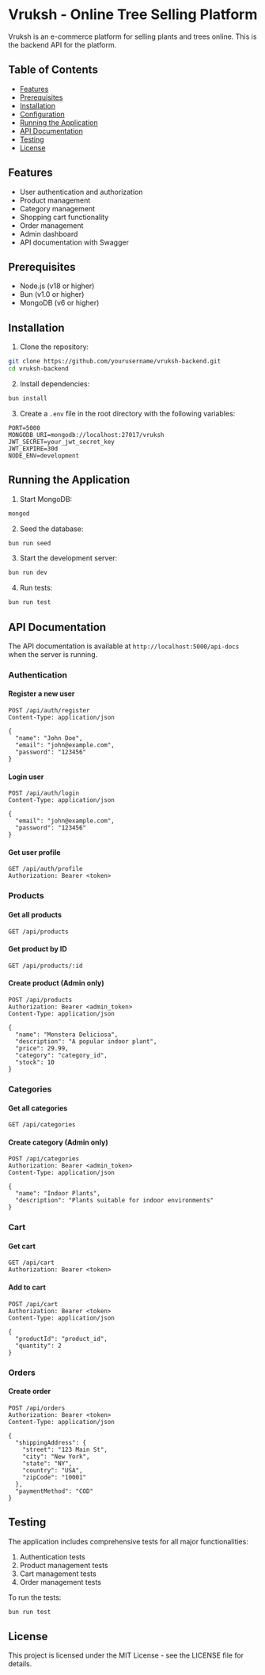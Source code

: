 # Vruksh - Online Tree Selling Platform

Vruksh is an e-commerce platform for selling plants and trees online. This is the backend API for the platform.

## Table of Contents

- [Features](#features)
- [Prerequisites](#prerequisites)
- [Installation](#installation)
- [Configuration](#configuration)
- [Running the Application](#running-the-application)
- [API Documentation](#api-documentation)
- [Testing](#testing)
- [License](#license)

## Features

- User authentication and authorization
- Product management
- Category management
- Shopping cart functionality
- Order management
- Admin dashboard
- API documentation with Swagger

## Prerequisites

- Node.js (v18 or higher)
- Bun (v1.0 or higher)
- MongoDB (v6 or higher)

## Installation

1. Clone the repository:

```bash
git clone https://github.com/yourusername/vruksh-backend.git
cd vruksh-backend
```

2. Install dependencies:

```bash
bun install
```

3. Create a `.env` file in the root directory with the following variables:

```env
PORT=5000
MONGODB_URI=mongodb://localhost:27017/vruksh
JWT_SECRET=your_jwt_secret_key
JWT_EXPIRE=30d
NODE_ENV=development
```

## Running the Application

1. Start MongoDB:

```bash
mongod
```

2. Seed the database:

```bash
bun run seed
```

3. Start the development server:

```bash
bun run dev
```

4. Run tests:

```bash
bun run test
```

## API Documentation

The API documentation is available at `http://localhost:5000/api-docs` when the server is running.

### Authentication

#### Register a new user

```http
POST /api/auth/register
Content-Type: application/json

{
  "name": "John Doe",
  "email": "john@example.com",
  "password": "123456"
}
```

#### Login user

```http
POST /api/auth/login
Content-Type: application/json

{
  "email": "john@example.com",
  "password": "123456"
}
```

#### Get user profile

```http
GET /api/auth/profile
Authorization: Bearer <token>
```

### Products

#### Get all products

```http
GET /api/products
```

#### Get product by ID

```http
GET /api/products/:id
```

#### Create product (Admin only)

```http
POST /api/products
Authorization: Bearer <admin_token>
Content-Type: application/json

{
  "name": "Monstera Deliciosa",
  "description": "A popular indoor plant",
  "price": 29.99,
  "category": "category_id",
  "stock": 10
}
```

### Categories

#### Get all categories

```http
GET /api/categories
```

#### Create category (Admin only)

```http
POST /api/categories
Authorization: Bearer <admin_token>
Content-Type: application/json

{
  "name": "Indoor Plants",
  "description": "Plants suitable for indoor environments"
}
```

### Cart

#### Get cart

```http
GET /api/cart
Authorization: Bearer <token>
```

#### Add to cart

```http
POST /api/cart
Authorization: Bearer <token>
Content-Type: application/json

{
  "productId": "product_id",
  "quantity": 2
}
```

### Orders

#### Create order

```http
POST /api/orders
Authorization: Bearer <token>
Content-Type: application/json

{
  "shippingAddress": {
    "street": "123 Main St",
    "city": "New York",
    "state": "NY",
    "country": "USA",
    "zipCode": "10001"
  },
  "paymentMethod": "COD"
}
```

## Testing

The application includes comprehensive tests for all major functionalities:

1. Authentication tests
2. Product management tests
3. Cart management tests
4. Order management tests

To run the tests:

```bash
bun run test
```

## License

This project is licensed under the MIT License - see the LICENSE file for details.
